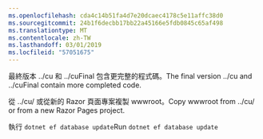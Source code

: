 ```yaml
---
ms.openlocfilehash: cda4c14b51fa4d7e20dcaec4178c5e11affc38d0
ms.sourcegitcommit: 24b1f6decbb17bb22a45166e5fdb0845c65af498
ms.translationtype: MT
ms.contentlocale: zh-TW
ms.lasthandoff: 03/01/2019
ms.locfileid: "57051675"
---
```

<span data-ttu-id="e499f-101">最終版本 ../cu 和 ../cuFinal 包含更完整的程式碼。</span><span class="sxs-lookup"><span data-stu-id="e499f-101">The final version ../cu and ../cuFinal contain more completed code.</span></span>

<span data-ttu-id="e499f-102">從 ../cu/ 或從新的 Razor 頁面專案複製 wwwroot。</span><span class="sxs-lookup"><span data-stu-id="e499f-102">Copy wwwroot from ../cu/ or from a new Razor Pages project.</span></span>

<span data-ttu-id="e499f-103">執行 `dotnet ef database update`</span><span class="sxs-lookup"><span data-stu-id="e499f-103">Run `dotnet ef database update`</span></span>
